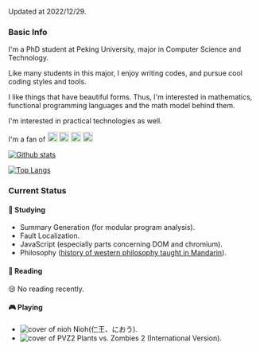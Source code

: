 Updated at 2022/12/29.

### Basic Info

I'm a PhD student at Peking University, major in Computer Science and Technology.

Like many students in this major, I enjoy writing codes, and pursue cool coding styles and tools.

I like things that have beautiful forms. Thus, I'm interested in mathematics, functional programming languages and the math model behind them.

I'm interested in practical technologies as well.

I'm a fan of <img height="20" src="https://cdn.jsdelivr.net/npm/simple-icons@v3/icons/python.svg" /> <img height="20" src="https://cdn.jsdelivr.net/npm/simple-icons@v3/icons/pytorch.svg" /> <img height="20" src="https://cdn.jsdelivr.net/npm/simple-icons@v3/icons/vim.svg" /> <img height="20" src="https://cdn.jsdelivr.net/npm/simple-icons@v3/icons/linux.svg" />

[![Github stats](https://github-readme-stats.vercel.app/api?username=michael1015198808&show_icons=true&count_private=True&bg_color=30,e96443,904e95&title_color=fff&text_color=fff)](https://github.com/anuraghazra/github-readme-stats)

[![Top Langs](https://github-readme-stats.vercel.app/api/top-langs/?username=michael1015198808&langs_count=8)](https://github.com/anuraghazra/github-readme-stats)

### Current Status

#### 🌱 Studying <!-- :seedling: -->

- Summary Generation (for modular program analysis).
- Fault Localization.
- JavaScript (especially parts concerning DOM and chromium).
- Philosophy ([history of western philosophy taught in Mandarin](https://www.bilibili.com/video/BV1y64y1r7Mt)).

#### 📘 Reading <!-- :blue_book: -->

:cry: No reading recently.

#### 🎮 Playing <!-- :video_game: -->

- ![cover of nioh](https://upload.wikimedia.org/wikipedia/zh/f/fd/Nioh_cover_art.jpg) Nioh(仁王、におう).
- ![cover of PVZ2](https://upload.wikimedia.org/wikipedia/en/8/8f/Plants_vs_Zombies_2_logo.png) Plants vs. Zombies 2 (International Version).

<!--
**Michael1015198808/Michael1015198808** is a ✨ _special_ ✨ repository because its `README.md` (this file) appears on your GitHub profile.

Here are some ideas to get you started:

- 🔭 I’m currently working on ...
- 🌱 I’m currently learning ...
- 👯 I’m looking to collaborate on ...
- 🤔 I’m looking for help with ...
- 💬 Ask me about ...
- 📫 How to reach me: ...
- 😄 Pronouns: ...
- ⚡ Fun fact: ...
-->
